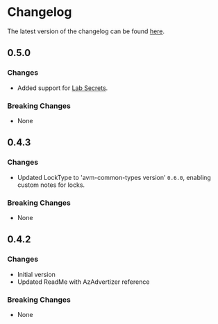 # Changelog

The latest version of the changelog can be found [here](https://github.com/Azure/bicep-registry-modules/blob/main/avm/res/dev-test-lab/lab/CHANGELOG.md).

## 0.5.0

### Changes

- Added support for [Lab Secrets](https://devblogs.microsoft.com/develop-from-the-cloud/%F0%9F%8E%89enhancing-security-and-streamlining-configuration-with-lab-secrets-in-azure-devtest-labs/).

### Breaking Changes

- None

## 0.4.3

### Changes

- Updated LockType to 'avm-common-types version' `0.6.0`, enabling custom notes for locks.

### Breaking Changes

- None

## 0.4.2

### Changes

- Initial version
- Updated ReadMe with AzAdvertizer reference

### Breaking Changes

- None
